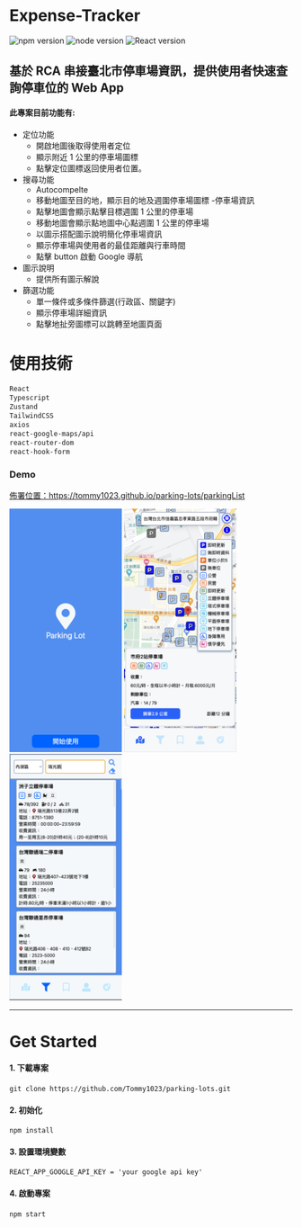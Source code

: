 <h1>Expense-Tracker</h1>

![npm version](https://img.shields.io/badge/npm-v8.11.0-blue?style=flat 'npm')
![node version](https://img.shields.io/badge/node-v16.15.1-impotent?style=flat 'node')
![React version](https://img.shields.io/badge/React-v18.2.0-brightgreen?style=flat 'React')

## 基於 RCA 串接臺北市停車場資訊，提供使用者快速查詢停車位的 Web App

#### 此專案目前功能有:

  

- 定位功能
  - 開啟地圖後取得使用者定位
  - 顯示附近 1 公里的停車場圖標
  - 點擊定位圖標返回使用者位置。
- 搜尋功能
  - Autocompelte
  - 移動地圖至目的地，顯示目的地及週圍停車場圖標
-停車場資訊
  - 點擊地圖會顯示點擊目標週圍 1 公里的停車場
  - 移動地圖會顯示點地圖中心點週圍 1 公里的停車場
  - 以圖示搭配圖示說明簡化停車場資訊
  - 顯示停車場與使用者的最佳距離與行車時間
  - 點擊 button 啟動 Google 導航
- 圖示說明
  - 提供所有圖示解說
- 篩選功能
  - 單一條件或多條件篩選(行政區、關鍵字)
  - 顯示停車場詳細資訊
  - 點擊地扯旁圖標可以跳轉至地圖頁面

  
# 使用技術

```
React
Typescript
Zustand
TailwindCSS
axios
react-google-maps/api
react-router-dom
react-hook-form

```

### Demo

[佈署位置：https://tommy1023.github.io/parking-lots/parkingList
](https://tommy1023.github.io/parking-lots/parkingList)

<img src="./src/assets/images/home.png" alt="drawing" width="200"/>
<img src="./src/assets/images/map.png" alt="drawing" width="200"/>
<img src="./src/assets/images/filter.png" alt="drawing" width="200"/>

---

# Get Started

#### 1. 下載專案

```
git clone https://github.com/Tommy1023/parking-lots.git
```

#### 2. 初始化

```
npm install
```

#### 3. 設置環境變數

```
REACT_APP_GOOGLE_API_KEY = 'your google api key'
```

#### 4. 啟動專案

```
npm start
```
